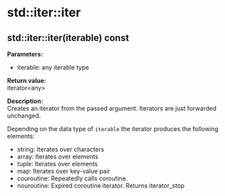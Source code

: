 # std::iter::iter

## std::iter::iter(iterable) const
**Parameters:**
- iterable: any iterable type

**Return value:**  
iterator&lt;any&gt;

**Description:**  
Creates an iterator from the passed argument.
Iterators are just forwarded unchanged.

Depending on the data type of `iterable` the iterator produces the following elements:

- string: Iterates over characters
- array: Iterates over elements
- tuple: Iterates over elements
- map: Iterates over key-value pair
- couroutine: Repeatedly calls coroutine. 
- nouroutine: Expired coroutine iterator. Returns iterator_stop